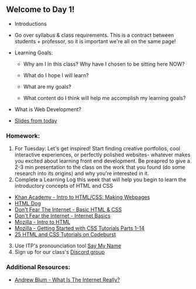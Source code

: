 ## Welcome to Day 1!

* Introductions

* Go over syllabus & class requirements. This is a contract between students + professor, so it is important we're all on the same page!

* Learning Goals:
  * Why am I in this class? Why have I chosen to be sitting here NOW?
  
  * What do I hope I will learn?

  * What are my goals?
  
  * What content do I think will help me accomplish my learning goals?
  
* What is Web Development?

* [Slides from today](https://docs.google.com/presentation/d/1XoCF8HryqM0tICKe4zDgHKr-w6zcJG6_GoGQQ5MVYjA/edit?usp=sharing)
  

### Homework: 

1. For Tuesday: Let's get inspired! Start finding creative portfolios, cool interactive experiences, or perfectly polished websites- whatever makes you excited about learning front end development. Be preapred to give a 2-3 min presentation to the class on the work that you found (do some research into its origins) and why you're interested in it.
2. Complete a Learning Log this week that will help you begin to learn the introductory concepts of HTML and CSS
* [Khan Academy - Intro to HTML/CSS: Making Webpages](https://www.khanacademy.org/computing/computer-programming/html-css)
* [HTML Dog](https://htmldog.com/)
* [Don't Fear The Internet - Basic HTML & CSS](http://www.dontfeartheinternet.com/02-html/)
* [Don't Fear the Internet - Internet Basics](http://www.dontfeartheinternet.com/01-not-tubes/)
* [Mozilla - Intro to HTML](https://developer.mozilla.org/en-US/docs/Web/Guide/HTML/Introduction)
* [Mozilla - Getting Started with CSS Tutorials Parts 1-14](https://developer.mozilla.org/en-US/docs/Web/Guide/CSS/Getting_started)
* [25 HTML and CSS Tutorials on Codeburst](https://codeburst.io/25-html-css-tutorials-6a864f387185)
3. Use ITP's pronounciation tool [Say My Name](https://stu.itp.nyu.edu/saymyname)
4. Sign up for our class's [Discord group](https://discord.gg/b8bJzCqy)

### Additional Resources:

* [Andrew Blum - What Is The Internet Really?](https://www.ted.com/talks/andrew_blum_what_is_the_internet_really)
